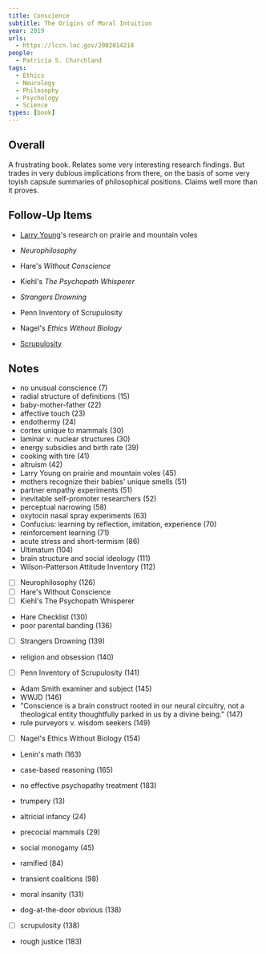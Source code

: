 ```yaml
---
title: Conscience
subtitle: The Origins of Moral Intuition
year: 2019
urls:
  - https://lccn.loc.gov/2002014218
people:
  - Patricia S. Churchland
tags:
  - Ethics
  - Neurology
  - Philosophy
  - Psychology
  - Science
types: [book]
---
```


## Overall

A frustrating book.  Relates some very interesting research findings.  But trades in very dubious implications from there, on the basis of some very toyish capsule summaries of philosophical positions.  Claims well more than it proves.

## Follow-Up Items

- [Larry Young](https://www.larryjyoung.com/)'s research on prairie and mountain voles

- _Neurophilosophy_

- Hare's _Without Conscience_

- Kiehl's _The Psychopath Whisperer_

- _Strangers Drowning_

- Penn Inventory of Scrupulosity

- Nagel's _Ethics Without Biology_

- [Scrupulosity](https://en.wikipedia.org/wiki/Scrupulosity)

## Notes

- no unusual conscience (7)
- radial structure of definitions (15)
- baby-mother-father (22)
- affective touch (23)
- endothermy (24)
- cortex unique to mammals (30)
- laminar v. nuclear structures (30)
- energy subsidies and birth rate (39)
- cooking with tire (41)
- altruism (42)
- Larry Young on prairie and mountain voles (45)
- mothers recognize their babies' unique smells (51)
- partner empathy experiments (51)
- inevitable self-promoter researchers (52)
- perceptual narrowing (58)
- oxytocin nasal spray experiments (63)
- Confucius: learning by reflection, imitation, experience (70)
- reinforcement learning (71)
- acute stress and short-termism (86)
- Ultimatum (104)
- brain structure and social ideology (111)
- Wilson-Patterson Attitude Inventory (112)
- [ ] Neurophilosophy (126)
- [ ] Hare's Without Conscience
- [ ] Kiehl's The Psychopath Whisperer
- Hare Checklist (130)
- poor parental banding (136)
- [ ] Strangers Drowning (139)
- religion and obsession (140)
- [ ] Penn Inventory of Scrupulosity (141)
- Adam Smith examiner and subject (145)
- WWJD (146)
- "Conscience is a brain construct rooted in our neural circuitry, not a theological entity thoughtfully parked in us by a divine being." (147)
- rule purveyors v. wisdom seekers (149)
- [ ] Nagel's Ethics Without Biology (154)
- Lenin's math (163)
- case-based reasoning (165)
- no effective psychopathy treatment (183)

- trumpery (13)
- altricial infancy (24)
- precocial mammals (29)
- social monogamy (45)
- ramified (84)
- transient coalitions (98)
- moral insanity (131)
- dog-at-the-door obvious (138)
- [ ] scrupulosity (138)
- rough justice (183)
